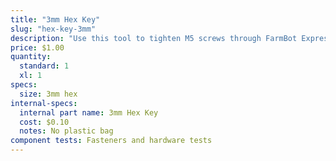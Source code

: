 ```yaml
---
title: "3mm Hex Key"
slug: "hex-key-3mm"
description: "Use this tool to tighten M5 screws through FarmBot Express"
price: $1.00
quantity:
  standard: 1
  xl: 1
specs:
  size: 3mm hex
internal-specs:
  internal part name: 3mm Hex Key
  cost: $0.10
  notes: No plastic bag
component tests: Fasteners and hardware tests
---
```

